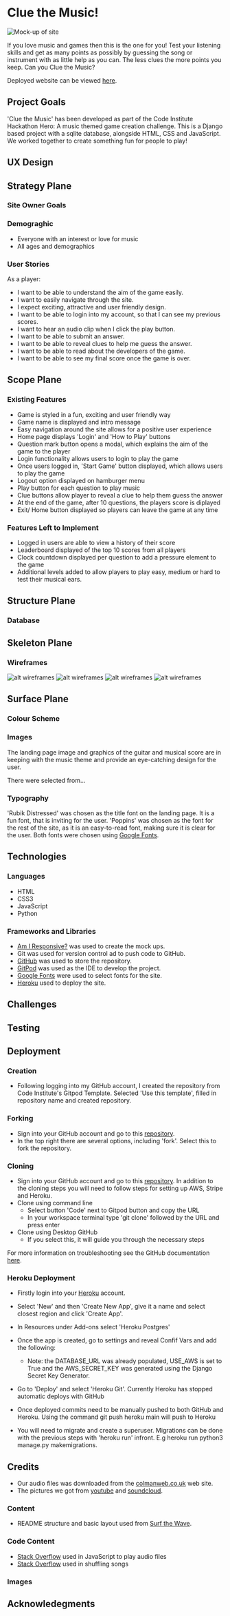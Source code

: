 # Clue the Music!


![Mock-up of site]()


If you love music and games then this is the one for you! Test your listening skills and get as many points as possibly by guessing the song or instrument with as little help as you can. The less clues the more points you keep. Can you Clue the Music? 

Deployed website can be viewed [here]().

## Project Goals

'Clue the Music' has been developed as part of the Code Institute Hackathon Hero: A music themed game creation challenge. This is a Django based project with a sqlite database, alongside HTML, CSS and JavaScript. We worked together to create something fun for people to play! 

## UX Design

## Strategy Plane

### Site Owner Goals


### Demograghic
- Everyone with an interest or love for music
- All ages and demographics


### User Stories
As a player:
- I want to be able to understand the aim of the game easily.
- I want to easily navigate through the site.
- I expect exciting, attractive and user friendly design.
- I want to be able to login into my account, so that I can see my previous scores.
- I want to hear an audio clip when I click the play button.
- I want to be able to submit an answer.
- I want to be able to reveal clues to help me guess the answer.
- I want to be able to read about the developers of the game.
- I want to be able to see my final score once the game is over.

## Scope Plane

### **Existing Features**
- Game is styled in a fun, exciting and user friendly way
- Game name is displayed and intro message
- Easy navigation around the site allows for a positive user experience
- Home page displays 'Login' and 'How to Play' buttons
- Question mark button opens a modal, which explains the aim of the game to the player
- Login functionality allows users to login to play the game
- Once users logged in, 'Start Game' button displayed, which allows users to play the game
- Logout option displayed on hamburger menu
- Play button for each question to play music
- Clue buttons allow player to reveal a clue to help them guess the answer
- At the end of the game, after 10 questions, the players score is diplayed
- Exit/ Home button displayed so players can leave the game at any time

### **Features Left to Implement**
- Logged in users are able to view a history of their score
- Leaderboard displayed of the top 10 scores from all players
- Clock countdown displayed per question to add a pressure element to the game
- Additional levels added to allow players to play easy, medium or hard to test their musical ears.


## Structure Plane 

### Database

## Skeleton Plane

### Wireframes

![alt wireframes](../music-hackathon/media/readme_img/Screenshot%202022-11-20%20190701.png)
![alt wireframes](../music-hackathon/media/readme_img/Screenshot%202022-11-20%20190722.png)
![alt wireframes](../music-hackathon/media/readme_img/Screenshot%202022-11-20%20190740.png)
![alt wireframes](../music-hackathon/media/readme_img/Screenshot%202022-11-20%20190820.png)

## Surface Plane

### Colour Scheme

### Images
The landing page image and graphics of the guitar and musical score are in keeping with the music theme and provide an eye-catching design for the user. 

There were selected from...

### Typography
'Rubik Distressed' was chosen as the title font on the landing page. It is a fun font, that is inviting for the user. 'Poppins' was chosen as the font for the rest of the site, as it is an easy-to-read font, making sure it is clear for the user. Both fonts were chosen using [Google Fonts](https://fonts.google.com/).

## Technologies

### Languages
- HTML
- CSS3
- JavaScript
- Python

### Frameworks and Libraries

- [Am I Responsive?](http://ami.responsivedesign.is/) was used to create the mock ups.
- Git was used for version control ad to push code to GitHub.
- [GitHub](https://github.com/) was used to store the repository.
- [GitPod](https://www.gitpod.io/) was used as the IDE to develop the project.
- [Google Fonts](https://fonts.google.com/) were used to select fonts for the site.
- [Heroku](https://www.heroku.com/) used to deploy the site.

## Challenges

## Testing

## Deployment

### Creation
* Following logging into my GitHub account, I created the repository from Code Institute's Gitpod Template. Selected 'Use this template', filled in repository name and created repository.

### Forking
* Sign into your GitHub account and go to this [repository](). 
* In the top right there are several options, including 'fork'. Select this to fork the repository.

### Cloning
* Sign into your GitHub account and go to this [repository](). In addition to the cloning steps you will need to follow steps for setting up AWS, Stripe and Heroku.
* Clone using command line
    - Select button 'Code' next to Gitpod button and copy the URL
    - In your workspace terminal type 'git clone' followed by the URL and press enter
* Clone using Desktop GitHub
    - If you select this, it will guide you through the necessary steps

For more information on troubleshooting see the GitHub documentation [here](https://docs.github.com/en/repositories/creating-and-managing-repositories/cloning-a-repository#about-cloning-a-repository).



### Heroku Deployment
* Firstly login into your [Heroku](https://id.heroku.com/login) account.
* Select 'New' and then 'Create New App', give it a name and select closest region and click 'Create App'.
* In Resources under Add-ons select 'Heroku Postgres'

* Once the app is created, go to settings and reveal Confif Vars and add the following:
    * Note: the DATABASE_URL was already populated, USE_AWS is set to True and the AWS_SECRET_KEY was generated using the Django Secret Key Generator. 

* Go to 'Deploy' and select 'Heroku Git'. Currently Heroku has stopped automatic deploys with GitHub
* Once deployed commits need to be manually pushed to both GitHub and Heroku. Using the command git push heroku main will push to Heroku
* You will need to migrate and create a superuser. Migrations can be done with the previous steps with 'heroku run' infront. E.g heroku run python3 manage.py makemigrations.




## Credits
- Our audio files was downloaded from the [colmanweb.co.uk](https://www.colmanweb.co.uk/guessthetunes/index.htm) web site.
- The pictures we got from [youtube](https://www.youtube.com/) and [soundcloud](https://soundcloud.com/).
### Content
- README structure and basic layout used from [Surf the Wave](https://github.com/anyahush/surf-the-wave).


### Code Content
- [Stack Overflow](https://stackoverflow.com/questions/22766719/stop-audio-after-x-seconds-in-js) used in JavaScript to play audio files
- [Stack Overflow](https://stackoverflow.com/questions/27474321/how-to-shuffle-list-in-django-views-py) used in shuffling songs





### Images


## Acknowledegments



